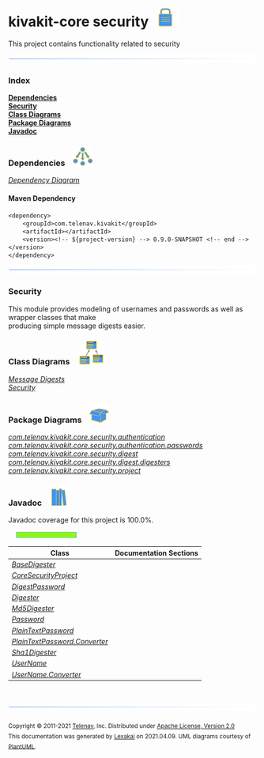 # kivakit-core security &nbsp;&nbsp;![](../../documentation/images/lock-40.png)

This project contains functionality related to security

![](documentation/images/horizontal-line.png)

### Index

[**Dependencies**](#dependencies)  
[**Security**](#security)  
[**Class Diagrams**](#class-diagrams)  
[**Package Diagrams**](#package-diagrams)  
[**Javadoc**](#javadoc)

### Dependencies <a name="dependencies"></a> &nbsp;&nbsp; ![](documentation/images/dependencies-40.png)

[*Dependency Diagram*](documentation/diagrams/dependencies.svg)

#### Maven Dependency

    <dependency>
        <groupId>com.telenav.kivakit</groupId>
        <artifactId></artifactId>
        <version><!-- ${project-version} --> 0.9.0-SNAPSHOT <!-- end --></version>
    </dependency>
![](documentation/images/horizontal-line.png)

[//]: # (start-user-text)

### Security <a name = "security"></a>

This module provides modeling of usernames and passwords as well as wrapper classes that make  
producing simple message digests easier.

[//]: # (end-user-text)

### Class Diagrams <a name="class-diagrams"></a> &nbsp; &nbsp; ![](documentation/images/diagram-48.png)

[*Message Digests*](documentation/diagrams/diagram-security-digest.svg)  
[*Security*](documentation/diagrams/diagram-security.svg)  

### Package Diagrams <a name="package-diagrams"></a> &nbsp;&nbsp; ![](documentation/images/box-40.png)

[*com.telenav.kivakit.core.security.authentication*](documentation/diagrams/com.telenav.kivakit.core.security.authentication.svg)  
[*com.telenav.kivakit.core.security.authentication.passwords*](documentation/diagrams/com.telenav.kivakit.core.security.authentication.passwords.svg)  
[*com.telenav.kivakit.core.security.digest*](documentation/diagrams/com.telenav.kivakit.core.security.digest.svg)  
[*com.telenav.kivakit.core.security.digest.digesters*](documentation/diagrams/com.telenav.kivakit.core.security.digest.digesters.svg)  
[*com.telenav.kivakit.core.security.project*](documentation/diagrams/com.telenav.kivakit.core.security.project.svg)  

### Javadoc <a name="javadoc"></a> &nbsp;&nbsp; ![](documentation/images/books-40.png)

Javadoc coverage for this project is 100.0%.  
  
&nbsp; &nbsp;  ![](documentation/images/meter-100-12.png)



| Class | Documentation Sections |
|---|---|
| [*BaseDigester*](https://telenav.github.io/kivakit/javadoc/kivakit.core.security/com/telenav/kivakit/core/security/digest/BaseDigester.html) |  |  
| [*CoreSecurityProject*](https://telenav.github.io/kivakit/javadoc/kivakit.core.security/com/telenav/kivakit/core/security/project/CoreSecurityProject.html) |  |  
| [*DigestPassword*](https://telenav.github.io/kivakit/javadoc/kivakit.core.security/com/telenav/kivakit/core/security/authentication/passwords/DigestPassword.html) |  |  
| [*Digester*](https://telenav.github.io/kivakit/javadoc/kivakit.core.security/com/telenav/kivakit/core/security/digest/Digester.html) |  |  
| [*Md5Digester*](https://telenav.github.io/kivakit/javadoc/kivakit.core.security/com/telenav/kivakit/core/security/digest/digesters/Md5Digester.html) |  |  
| [*Password*](https://telenav.github.io/kivakit/javadoc/kivakit.core.security/com/telenav/kivakit/core/security/authentication/Password.html) |  |  
| [*PlainTextPassword*](https://telenav.github.io/kivakit/javadoc/kivakit.core.security/com/telenav/kivakit/core/security/authentication/passwords/PlainTextPassword.html) |  |  
| [*PlainTextPassword.Converter*](https://telenav.github.io/kivakit/javadoc/kivakit.core.security/com/telenav/kivakit/core/security/authentication/passwords/PlainTextPassword.Converter.html) |  |  
| [*Sha1Digester*](https://telenav.github.io/kivakit/javadoc/kivakit.core.security/com/telenav/kivakit/core/security/digest/digesters/Sha1Digester.html) |  |  
| [*UserName*](https://telenav.github.io/kivakit/javadoc/kivakit.core.security/com/telenav/kivakit/core/security/authentication/UserName.html) |  |  
| [*UserName.Converter*](https://telenav.github.io/kivakit/javadoc/kivakit.core.security/com/telenav/kivakit/core/security/authentication/UserName.Converter.html) |  |  

[//]: # (start-user-text)



[//]: # (end-user-text)

<br/>

![](documentation/images/horizontal-line.png)

<sub>Copyright &#169; 2011-2021 [Telenav](http://telenav.com), Inc. Distributed under [Apache License, Version 2.0](LICENSE)</sub>  
<sub>This documentation was generated by [Lexakai](https://github.com/Telenav/lexakai) on 2021.04.09. UML diagrams courtesy
of [PlantUML](http://plantuml.com).</sub>

